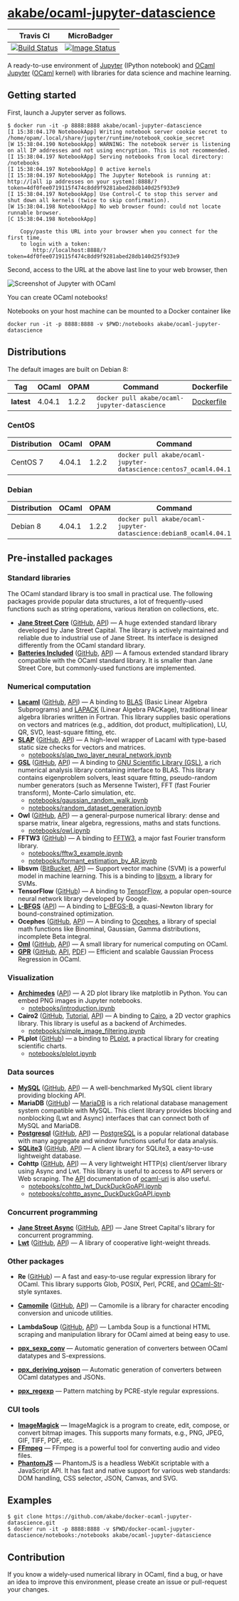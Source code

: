 # [akabe/ocaml-jupyter-datascience](https://hub.docker.com/r/akabe/ocaml-jupyter-datascience/)

| Travis CI | MicroBadger |
| --- | --- |
| [![Build Status](https://travis-ci.org/akabe/docker-ocaml-jupyter-datascience.svg?branch=master)](https://travis-ci.org/akabe/docker-ocaml-jupyter-datascience) | [![Image Status](https://images.microbadger.com/badges/image/akabe/ocaml-jupyter-datascience.svg)](https://microbadger.com/images/akabe/ocaml-jupyter-datascience) |

A ready-to-use environment of [Jupyter](http://ipython.org/notebook.html) (IPython notebook) and [OCaml Jupyter](https://github.com/akabe/ocaml-jupyter) ([OCaml](https://ocaml.org/) kernel) with libraries for data science and machine learning.

## Getting started

First, launch a Jupyter server as follows.

```console
$ docker run -it -p 8888:8888 akabe/ocaml-jupyter-datascience
[I 15:38:04.170 NotebookApp] Writing notebook server cookie secret to /home/opam/.local/share/jupyter/runtime/notebook_cookie_secret
[W 15:38:04.190 NotebookApp] WARNING: The notebook server is listening on all IP addresses and not using encryption. This is not recommended.
[I 15:38:04.197 NotebookApp] Serving notebooks from local directory: /notebooks
[I 15:38:04.197 NotebookApp] 0 active kernels
[I 15:38:04.197 NotebookApp] The Jupyter Notebook is running at: http://[all ip addresses on your system]:8888/?token=4df0fee0719115f474c8dd9f9281abed28db140d25f933e9
[I 15:38:04.197 NotebookApp] Use Control-C to stop this server and shut down all kernels (twice to skip confirmation).
[W 15:38:04.198 NotebookApp] No web browser found: could not locate runnable browser.
[C 15:38:04.198 NotebookApp]

    Copy/paste this URL into your browser when you connect for the first time,
    to login with a token:
        http://localhost:8888/?token=4df0fee0719115f474c8dd9f9281abed28db140d25f933e9
```

Second, access to the URL at the above last line to your web browser, then

![Screenshot of Jupyter with OCaml](https://akabe.github.io/ocaml-jupyter/images/screenshot.png)

You can create OCaml notebooks!

Notebooks on your host machine can be mounted to a Docker container like

```
docker run -it -p 8888:8888 -v $PWD:/notebooks akabe/ocaml-jupyter-datascience
```

## Distributions

The default images are built on Debian 8:

| Tag | OCaml | OPAM | Command | Dockerfile |
| ------------ | ----- | ---- | ------- | ---------- |
| **latest** | 4.04.1 | 1.2.2 | `docker pull akabe/ocaml-jupyter-datascience` | [Dockerfile](dockerfiles/debian8_ocaml4.04.1/Dockerfile) |

### CentOS

| Distribution | OCaml | OPAM | Command | Dockerfile |
| ------------ | ----- | ---- | ------- | ---------- |
| CentOS 7 | 4.04.1 | 1.2.2 | `docker pull akabe/ocaml-jupyter-datascience:centos7_ocaml4.04.1` | [Dockerfile](dockerfiles/centos7_ocaml4.04.1/Dockerfile) |

### Debian

| Distribution | OCaml | OPAM | Command | Dockerfile |
| ------------ | ----- | ---- | ------- | ---------- |
| Debian 8 | 4.04.1 | 1.2.2 | `docker pull akabe/ocaml-jupyter-datascience:debian8_ocaml4.04.1` | [Dockerfile](dockerfiles/debian8_ocaml4.04.1/Dockerfile) |

## Pre-installed packages

### Standard libraries

The OCaml standard library is too small in practical use. The following packages provide popular data structures, a lot of frequently-used functions such as string operations, various iteration on collections, etc.

- **[Jane Street Core](https://janestreet.github.io/)** ([GitHub](https://github.com/janestreet/core), [API](https://ocaml.janestreet.com/ocaml-core/v0.9/doc/core/Core/)) &mdash; A huge extended standard library developed by Jane Street Capital. The library is actively maintained and reliable due to industrial use of Jane Street. Its interface is designed differently from the OCaml standard library.
- **[Batteries Included](http://batteries.forge.ocamlcore.org/)** ([GitHub](https://github.com/ocaml-batteries-team/batteries-included), [API](http://ocaml-batteries-team.github.io/batteries-included/hdoc2/)) &mdash; A famous extended standard library compatible with the OCaml standard library. It is smaller than Jane Street Core, but commonly-used functions are implemented.

### Numerical computation

- **[Lacaml](http://mmottl.github.io/lacaml/)** ([GitHub](https://github.com/mmottl/lacaml), [API](http://mmottl.github.io/lacaml/api/lacaml/)) &mdash; A binding to [BLAS](http://www.netlib.org/blas/) (Basic Linear Algebra Subprograms) and [LAPACK](http://www.netlib.org/lapack/) (Linear Algebra PACKage), traditional linear algebra libraries written in Fortran. This library supplies basic operations on vectors and matrices (e.g., addition, dot product, multiplication), LU, QR, SVD, least-square fitting, etc.
- **[SLAP](http://akabe.github.io/slap/)** ([GitHub](https://github.com/akabe/slap), [API](http://akabe.github.io/slap/api/)) &mdash; A high-level wrapper of Lacaml with type-based static size checks for vectors and matrices.
    - [notebooks/slap_two_layer_neural_network.ipynb](notebooks/slap_two_layer_neural_network.ipynb)
- **[GSL](http://mmottl.github.io/gsl-ocaml)** ([GitHub](https://github.com/mmottl/gsl-ocaml), [API](http://mmottl.github.io/gsl-ocaml/api/gsl/)) &mdash; A binding to [GNU Scientific Library (GSL)](http://www.gnu.org/software/gsl/), a rich numerical analysis library containing interface to BLAS. This library contains eigenproblem solvers, least square fitting, pseudo-random number generators (such as Mersenne Twister), FFT (fast Fourier transform), Monte-Carlo simulation, etc.
    - [notebooks/gaussian_random_walk.ipynb](notebooks/gaussian_random_walk.ipynb)
    - [notebooks/random_dataset_generation.ipynb](notebooks/random_dataset_generation.ipynb)
- **Owl** ([GitHub](https://github.com/ryanrhymes/owl), [API](http://www.cl.cam.ac.uk/~lw525/owl/)) &mdash; a general-purpose numerical library: dense and sparse matrix, linear algebra, regressions, maths and stats functions.
    - [notebooks/owl.ipynb](notebooks/owl.ipynb)
- **FFTW3** ([GitHub](https://github.com/Chris00/fftw-ocaml)) &mdash; A binding to [FFTW3](http://fftw.org/), a major fast Fourier transform library.
    - [notebooks/fftw3_example.ipynb](notebooks/fftw3_example.ipynb)
    - [notebooks/formant_estimation_by_AR.ipynb](notebooks/formant_estimation_by_AR.ipynb)
- **libsvm** ([BitBucket](https://bitbucket.org/ogu/libsvm-ocaml/), [API](https://ogu.bitbucket.io/libsvm-ocaml/api/)) &mdash; Support vector machine (SVM) is a powerful model in machine learning. This is a binding to [libsvm](https://www.csie.ntu.edu.tw/~cjlin/libsvm/), a library for SVMs.
- **TensorFlow** ([GitHub](https://github.com/LaurentMazare/tensorflow-ocaml)) &mdash; A binding to [TensorFlow](https://www.tensorflow.org/), a popular open-source neural network library developed by Google.
- **[L-BFGS](https://github.com/Chris00/L-BFGS-ocaml)** ([API](http://lbfgs.forge.ocamlcore.org/API.docdir/Lbfgs.html)) &mdash; A binding to [L-BFGS-B](http://users.iems.northwestern.edu/~nocedal/lbfgsb.html), a quasi-Newton library for bound-constrained optimization.
- **Ocephes** ([GitHub](https://github.com/rleonid/ocephes), [API](https://rleonid.github.io/ocephes/)) &mdash; A binding to [Ocephes](http://www.netlib.org/cephes/), a library of special math functions like Binominal, Gaussian, Gamma distributions, incomplete Beta integral.
- **[Oml](http://www.hammerlab.org/2015/08/11/introducing-oml-a-small-ocaml-library-for-numerical-computing/)** ([GitHub](https://github.com/hammerlab/oml), [API](http://www.hammerlab.org/oml/index.html)) &mdash; A small library for numerical computing on OCaml.
- **[GPR](https://mmottl.github.io/gpr/)** ([GitHub](https://github.com/mmottl/gpr), [API](http://mmottl.github.io/gpr/api/gpr/), [PDF](http://mmottl.github.io/gpr/gpr_manual.pdf)) &mdash; Efficient and scalable Gaussian Process Regression in OCaml.

### Visualization

- **[Archimedes](http://archimedes.forge.ocamlcore.org/)** ([API](http://archimedes.forge.ocamlcore.org/API/Archimedes.html)) &mdash; A 2D plot library like matplotlib in Python. You can embed PNG images in Jupyter notebooks.
    - [notebooks/introduction.ipynb](notebooks/introduction.ipynb)
- **Cairo2** ([GitHub](https://github.com/Chris00/ocaml-cairo), [Tutorial](http://cairo.forge.ocamlcore.org/tutorial/index.html), [API](http://cairo.forge.ocamlcore.org/tutorial/Cairo.html)) &mdash; A binding to [Cairo](https://cairographics.org/), a 2D vector graphics library. This library is useful as a backend of Archimedes.
    - [notebooks/simple_image_filtering.ipynb](notebooks/simple_image_filtering.ipynb)
- **PLplot** ([GitHub](https://github.com/hcarty/ocaml-plplot)) &mdash; a binding to [PLplot](http://plplot.sourceforge.net/), a practical library for creating scientific charts.
    - [notebooks/plplot.ipynb](notebooks/plplot.ipynb)

### Data sources

- **[MySQL](http://ygrek.org.ua/p/ocaml-mysql/)** ([GitHub](https://github.com/ygrek/ocaml-mysql), [API](http://ygrek.org.ua/p/ocaml-mysql/api/index.html)) &mdash; A well-benchmarked MySQL client library providing blocking API.
- **MariaDB** ([GitHub](https://github.com/andrenth/ocaml-mariadb)) &mdash; [MariaDB](https://mariadb.org/) is a rich relational database management system compatible with MySQL. This client library provides blocking and nonblocking (Lwt and Async) interfaces that can connect both of MySQL and MariaDB.
- **[Postgresql](http://mmottl.github.io/postgresql-ocaml/)** ([GitHub](https://github.com/mmottl/postgresql-ocaml), [API](http://mmottl.github.io/postgresql-ocaml/api/)) &mdash; [PostgreSQL](https://www.postgresql.org/) is a popular relational database with many aggregate and window functions useful for data analysis.
- **[SQLite3](http://mmottl.github.io/sqlite3-ocaml/)** ([GitHub](https://github.com/mmottl/sqlite3-ocaml), [API](http://mmottl.github.io/sqlite3-ocaml/API.docdir/)) &mdash; A client library for SQLite3, a easy-to-use lightweight database.
- **Cohttp** ([GitHub](https://github.com/mirage/ocaml-cohttp), [API](http://mirage.github.io/ocaml-cohttp/)) &mdash; A very lightweight HTTP(s) client/server library using Async and Lwt. This library is useful to access to API servers or Web scraping. The [API](http://docs.mirage.io/uri/) documentation of [ocaml-uri](https://github.com/mirage/ocaml-uri) is also useful.
    - [notebooks/cohttp_lwt_DuckDuckGoAPI.ipynb](notebooks/cohttp_lwt_DuckDuckGoAPI.ipynb)
    - [notebooks/cohttp_async_DuckDuckGoAPI.ipynb](notebooks/cohttp_async_DuckDuckGoAPI.ipynb)

### Concurrent programming

- **[Jane Street Async](https://janestreet.github.io/)** ([GitHub](https://github.com/janestreet/async), [API](https://ocaml.janestreet.com/ocaml-core/v0.9/doc/async/Async/index.html)) &mdash; Jane Street Capital's library for concurrent programming.
- **[Lwt](https://ocsigen.org/lwt/manual/)** ([GitHub](https://github.com/ocsigen/lwt), [API](https://ocsigen.org/lwt/3.0.0/api/Lwt)) &mdash; A library of cooperative light-weight threads.

### Other packages

- **Re** ([GitHub](https://github.com/ocaml/ocaml-re)) &mdash; A fast and easy-to-use regular expression library for OCaml. This library supports Glob, POSIX, Perl, PCRE, and [OCaml-Str](https://caml.inria.fr/pub/docs/manual-ocaml/libref/Str.html)-style syntaxes.
- **[Camomile](http://camomile.sourceforge.net/)** ([GitHub](https://github.com/yoriyuki/Camomile), [API](http://camomile.sourceforge.net/dochtml/index.html)) &mdash; Camomile is a library for character encoding conversion and unicode utilities.
- **LambdaSoup** ([GitHub](https://github.com/aantron/lambda-soup), [API](http://aantron.github.io/lambda-soup/)) &mdash; Lambda Soup is a functional HTML scraping and manipulation library for OCaml aimed at being easy to use.

- **[ppx_sexp_conv](https://github.com/janestreet/ppx_sexp_conv)** &mdash; Automatic generation of converters between OCaml datatypes and S-expressions.
- **[ppx_deriving_yojson](https://github.com/whitequark/ppx_deriving_yojson)** &mdash; Automatic generation of converters between OCaml datatypes and JSONs.
- **[ppx_regexp](https://github.com/paurkedal/ppx_regexp)** &mdash; Pattern matching by PCRE-style regular expressions.

### CUI tools

- **[ImageMagick](https://www.imagemagick.org/script/index.php)** &mdash; ImageMagick is a program to create, edit, compose, or convert bitmap images. This supports many formats, e.g., PNG, JPEG, GIF, TIFF, PDF, etc.
- **[FFmpeg](https://ffmpeg.org/)** &mdash; FFmpeg is a powerful tool for converting audio and video files.
- **[PhantomJS](http://phantomjs.org/)** &mdash; PhantomJS is a headless WebKit scriptable with a JavaScript API. It has fast and native support for various web standards: DOM handling, CSS selector, JSON, Canvas, and SVG.

## Examples

```console
$ git clone https://github.com/akabe/docker-ocaml-jupyter-datascience.git
$ docker run -it -p 8888:8888 -v $PWD/docker-ocaml-jupyter-datascience/notebooks:/notebooks akabe/ocaml-jupyter-datascience
```

## Contribution

If you know a widely-used numerical library in OCaml, find a bug, or have an idea to improve this environment, please create an issue or pull-request your changes.

